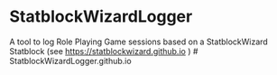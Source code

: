 ﻿# StatblockWizardLogger
A tool to log Role Playing Game sessions based on a StatblockWizard Statblock (see https://statblockwizard.github.io )
#   S t a t b l o c k W i z a r d L o g g e r . g i t h u b . i o  
 